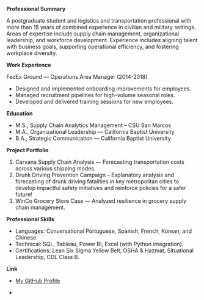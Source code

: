 **Professional Summary**

A postgraduate student and logistics and transportation professional with more than 15 years of combined experience in civilian and military settings. Areas of expertise include supply chain management, organizational leadership, and workforce development. Experience includes aligning talent with business goals, supporting operational efficiency, and fostering workplace diversity.

**Work Experience**

FedEx Ground — Operations Area Manager (2014-2018)
- Designed and implemented onboarding improvements for employees.  
- Managed recruitment pipelines for high-volume seasonal roles.  
- Developed and delivered training sessions for new employees.  

**Education**
- M.S., Supply Chain Analytics Management – CSU San Marcos
- M.A., Organizational Leadership — California Baptist University  
- B.A., Strategic Communication — California Baptist University  

**Project Portfolio**
1. Carvana Supply Chain Analysis — Forecasting transportation costs across various shipping modes.
2. Drunk Driving Prevention Campaign – Explanatory analysis and forecasting of drunk driving fatalities in key metropolitan cities to develop impactful safety initiatives and reinforce policies for a safer future!
3. WinCo Grocery Store Case — Analyzed resilience in grocery supply chain management.  

**Professional Skills**
- Languages: Conversational Portuguese, Spanish, French, Korean, and Chinese.  
- Technical: SQL, Tableau, Power BI, Excel (with Python integration).  
- Certifications: Lean Six Sigma Yellow Belt, OSHA & Hazmat, Situational Leadership, CDL Class B.  

**Link**
- [My GitHub Profile](https://github.com/DrCH-35)

-
